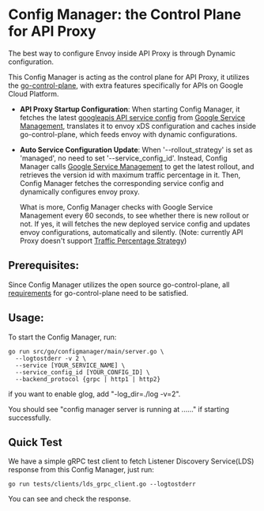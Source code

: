 # Config Manager: the Control Plane for API Proxy

The best way to configure Envoy inside API Proxy is through Dynamic
configuration.

This Config Manager is acting as the control plane for API Proxy, it utilizes
the [go-control-plane](https://github.com/envoyproxy/go-control-plane), with
extra features specifically for APIs on Google Cloud Platform.

*   **API Proxy Startup Configuration**: When starting Config Manager, it
    fetches the latest
    [googleapis API service config](https://github.com/googleapis/api-common-protos/blob/master/google/api/service.proto)
    from
    [Google Service Management](https://cloud.google.com/service-infrastructure/docs/service-management/getting-started),
    translates it to envoy xDS configuration and caches inside go-control-plane,
    which feeds envoy with dynamic configurations.

*   **Auto Service Configuration Update**: When '--rollout_strategy' is set as
    'managed', no need to set '--service_config_id'. Instead, Config Manager calls
    [Google Service Management](https://cloud.google.com/service-infrastructure/docs/service-management/getting-started) to get the latest rollout, and retrieves
    the version id with maximum traffic percentage in it. Then, Config Manager
    fetches the corresponding service config and dynamically configures envoy proxy.

    What is more, Config Manager checks with Google Service Management every 60
    seconds, to see whether there is new rollout or not. If yes, it will
    fetches the new deployed service config and updates envoy configurations,
    automatically and silently.
    (Note: currently API Proxy doesn't support
    [Traffic Percentage Strategy](https://github.com/googleapis/googleapis/blob/master/google/api/servicemanagement/v1/resources.proto#L227))

## Prerequisites:

Since Config Manager utilizes the open source go-control-plane, all
[requirements](https://github.com/envoyproxy/go-control-plane#requirements) for
go-control-plane need to be satisfied.

## Usage:

To start the Config Manager, run:

```shell
go run src/go/configmanager/main/server.go \
  --logtostderr -v 2 \
  --service [YOUR_SERVICE_NAME] \
  --service_config_id [YOUR_CONFIG_ID] \
  --backend_protocol {grpc | http1 | http2}
```

if you want to enable glog, add "-log_dir=./log -v=2".

You should see "config manager server is running at ......" if starting
successfully.

## Quick Test

We have a simple gRPC test client to fetch Listener Discovery Service(LDS)
response from this Config Manager, just run:

```shell
go run tests/clients/lds_grpc_client.go --logtostderr
```

You can see and check the response.
